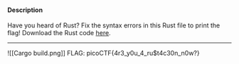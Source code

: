 
#### Description

Have you heard of Rust? Fix the syntax errors in this Rust file to print the flag! Download the Rust code [here](https://challenge-files.picoctf.net/c_verbal_sleep/3f0e13f541928f420d9c8c96b06d4dbf7b2fa18b15adbd457108e8c80a1f5883/fixme1.tar.gz).

---------------------
![[Cargo build.png]]
FLAG:
picoCTF{4r3_y0u_4_ru$t4c30n_n0w?}